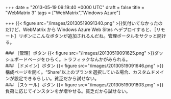 
+++
date = "2013-05-19 09:19:40 +0000 UTC"
draft = false
title = "WebMatrix 3"
tags = ["WebMatrix","Windows Azure"]

+++
{{< figure src="/images/20130519091340.png"  >}}気付いてなかったのだけど、WebMatrix から Windows Azure Web Sites へデプロイすると、［リモート］リボンにこんなボタンが追加されるんだね。管理ポータルをサクッと開ける。

<div class="section">
    ### ［管理］ボタン
    {{< figure src="/images/20130519091625.png"  >}}ダッシュボードページをひらく。トラフィックなんかがみられる。

</div>
<div class="section">
    ### ［ドメイン］ボタン
    {{< figure src="/images/20130519091646.png"  >}}構成ページを開く。“Share”以上のプランを選択している場合、カスタムドメインが設定できるらしい。貧乏だから試せない。

</div>
<div class="section">
    ### ［スケール］ボタン
    {{< figure src="/images/20130519091803.png"  >}}負荷に応じてインスタンをが増やせる。貧乏だから試せない。

</div>

